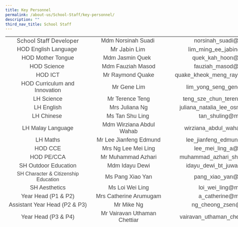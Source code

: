 ```yaml
---
title: Key Personnel
permalink: /about-us/School-Staff/key-personnel/
description: ""
third_nav_title: School Staff
---
```

<table class="iveo_table ives_tab_simple ive_eobj_left" style="text-align: center; width: 913.775px; height: 594px;">

<tbody>

<tr>

<td style="width: 276px;"><span style="text-align: center;"><font size="4" style="" color="#444444">School Staff Developer</font></span></td>

<td style="width: 242px;"><font size="4" face="arial, sans-serif" color="#444444">Mdm Norsinah Suadi </font></td>

<td style="width: 395px;"><font size="4" face="arial, sans-serif" color="#444444">norsinah_suadi@moe.edu.sg</font></td>

</tr>

<tr>

<td><font size="4" face="arial, sans-serif" color="#444444">HOD English Language </font></td>

<td><font size="4" color="#444444">Mr Jabin Lim </font></td>

<td><font size="4" color="#444444">lim_ming_ee_jabin@moe.edu.sg</font></td>

</tr>

<tr>

<td><font size="4" face="arial, sans-serif" color="#444444">HOD Mother Tongue</font></td>

<td><font size="4" face="arial, sans-serif" color="#444444">Mdm Jasmin Quek  </font></td>

<td><font size="4" face="arial, sans-serif" color="#444444">quek_kah_hoon@moe.edu.sg </font></td>

</tr>

<tr>

<td><font size="4" face="arial, sans-serif" color="#444444">HOD Science </font></td>

<td><font size="4" face="arial, sans-serif" color="#444444">Mdm Fauziah Masod</font></td>

<td><font size="4" face="arial, sans-serif" color="#444444">fauziah_masod@moe.edu.sg</font></td>

</tr>

<tr>

<td><font size="4" face="arial, sans-serif" color="#444444">HOD ICT</font></td>

<td><font size="4" face="arial, sans-serif" color="#444444">Mr Raymond Quake</font></td>

<td><font size="4" face="arial, sans-serif" color="#444444">quake_kheok_meng_raymond@moe.edu.sg</font></td>

</tr>

<tr>

<td><font size="4" face="arial, sans-serif" color="#444444">HOD Curriculum and Innovation</font></td>

<td><font face="arial, sans-serif" size="4" color="#444444">Mr Gene Lim</font></td>

<td><font face="arial, sans-serif" color="#444444"><font size="4">lim_yong_seng_gene</font><font size="4">@moe.edu.sg</font></font></td>

</tr>

<tr>

<td><font size="4" face="arial, sans-serif" color="#444444">LH Science</font></td>

<td><font size="4" face="arial, sans-serif" color="#444444">Mr Terence Teng</font></td>

<td><font size="4" face="arial, sans-serif" color="#444444">teng_sze_chun_terence@moe.edu.sg</font></td>

</tr>

<tr>

<td><font size="4" face="arial, sans-serif" color="#444444">LH English</font></td>

<td><font size="4" face="arial, sans-serif" color="#444444">Mrs Juliana Ng</font></td>

<td><font size="4" face="arial, sans-serif" color="#444444">juliana_natalia_lee_osman@moe.edu.sg</font></td>

</tr>

<tr>

<td><font size="4" face="arial, sans-serif" color="#444444">LH Chinese </font></td>

<td><font size="4" face="arial, sans-serif" color="#444444">Ms Tan Shu Ling </font></td>

<td><font size="4" face="arial, sans-serif" color="#444444">tan_shuling@moe.edu.sg</font></td>

</tr>

<tr>

<td><font size="4" face="arial, sans-serif" color="#444444">LH Malay Language</font></td>

<td><font size="4" face="arial, sans-serif" color="#444444">Mdm Wirziana Abdul Wahab</font></td>

<td><font size="4" face="arial, sans-serif" color="#444444">wirziana_abdul_wahab@moe.edu.sg</font></td>

</tr>

<tr>

<td><font size="4" face="arial, sans-serif" color="#444444">LH Maths</font></td>

<td><font size="4" face="arial, sans-serif" color="#444444">Mr Lee Jianfeng Edmund</font></td>

<td><font size="4" face="arial, sans-serif" color="#444444">lee_jianfeng_edmund@moe.edu.sg</font></td>

</tr>

<tr>

<td><font size="4" face="arial, sans-serif" color="#444444">HOD CCE</font></td>

<td><font face="arial, sans-serif" color="#444444"><span style="font-size: large;">Mrs Ng Lee Mei Ling</span></font></td>

<td><font size="4" face="arial, sans-serif" color="#444444">lee_mei_ling_a@moe.edu.sg</font></td>

</tr>

<tr>

<td><font size="4" face="arial, sans-serif" color="#444444">HOD PE/CCA</font></td>

<td><font size="4" face="arial, sans-serif" color="#444444">Mr Muhammad Azhari</font></td>

<td><font size="4" face="arial, sans-serif" color="#444444">muhammad_azhari_shahri@moe.edu.sg</font></td>

</tr>

<tr>

<td><font size="4" face="arial, sans-serif" color="#444444">SH Outdoor Education</font></td>

<td><font size="4" face="arial, sans-serif" color="#444444">Mdm Idayu Dewi</font></td>

<td><font size="4" face="arial, sans-serif" color="#444444">idayu_dewi_bt_juwari@moe.edu.sg</font></td>

</tr>

<tr>

<td><font face="arial, sans-serif" color="#444444">SH Character & Citizenship Education</font></td>

<td><font size="4" face="arial, sans-serif" color="#444444">Ms Pang Xiao Yan</font></td>

<td><font size="4" face="arial, sans-serif" color="#444444">pang_xiao_yan@moe.edu.sg</font></td>

</tr>

<tr>

<td><font size="4" face="arial, sans-serif" color="#444444">SH Aesthetics</font> </td>

<td><font size="4" face="arial, sans-serif" color="#444444">Ms Loi Wei Ling</font></td>

<td><font size="4" face="arial, sans-serif" color="#444444">loi_wei_ling@moe.edu.sg</font></td>

</tr>

<tr>

<td><font size="4" face="arial, sans-serif" color="#444444">Year Head (P1 & P2)</font></td>

<td><font size="4" face="arial, sans-serif" color="#444444">Mrs Catherine Arumugam</font></td>

<td><font size="4" face="arial, sans-serif" color="#444444">a_catherine@moe.edu.sg</font></td>

</tr>

<tr>

<td><font size="4" face="arial, sans-serif" color="#444444">Assistant Year Head (P2 & P3)</font></td>

<td><font size="4" face="arial, sans-serif" color="#444444">Mr Mike Ng</font></td>

<td><font size="4" face="arial, sans-serif" color="#444444">ng_cheong_zsen@moe.edu.sg</font></td>

</tr>

<tr>

<td><font size="4" face="arial, sans-serif" color="#444444">Year Head (P3 & P4)</font></td>

<td><font size="4" face="arial, sans-serif" color="#444444">Mr Vairavan Uthaman Chettiar</font></td>

<td><font size="4" face="arial, sans-serif" color="#444444"> vairavan_uthaman_chettiar@moe.edu.sg</font></td>

</tr>

<tr>

<td><font size="4" face="arial, sans-serif" color="#444444">Assistant Year Head (P3 & P4)</font></td>

<td><font size="4">Mdm Pratibha Rai</font></td>

<td> <font size="4" face="arial, sans-serif">pratibha_rai_matuk_rai@moe.edu.sg</font></td>

</tr>

<tr>

<td><font size="4" face="arial, sans-serif" color="#444444">Year Head (P5 & P6)</font></td>

<td><font size="4" face="arial, sans-serif" color="#444444">Mdm Alfiah Bte Md Yusoff</font></td>

<td><font face="arial, sans-serif" color="#444444"> <font size="4">alfiah_md_yusoff@moe.edu.sg</font></font></td>

</tr>

<tr>

<td><font size="4" face="arial, sans-serif" color="#444444">SH Discipline & Student Leadership</font></td>

<td><font size="4" face="arial, sans-serif" color="#444444">Mr Khairul Lizan Ahmadjirony</font></td>

<td><font face="arial, sans-serif" color="#444444"> <font size="4">khairul_lizan_ahmadjirony@moe.edu.sg</font></font></td>

</tr>

</tbody>

</table>